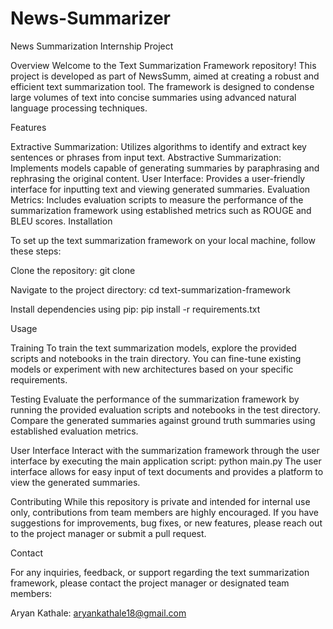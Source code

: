 # News-Summarizer
News Summarization
Internship Project

Overview Welcome to the Text Summarization Framework repository! This project is developed as part of NewsSumm, aimed at creating a robust and efficient text summarization tool. The framework is designed to condense large volumes of text into concise summaries using advanced natural language processing techniques.

Features

Extractive Summarization: Utilizes algorithms to identify and extract key sentences or phrases from input text.
Abstractive Summarization: Implements models capable of generating summaries by paraphrasing and rephrasing the original content.
User Interface: Provides a user-friendly interface for inputting text and viewing generated summaries.
Evaluation Metrics: Includes evaluation scripts to measure the performance of the summarization framework using established metrics such as ROUGE and BLEU scores.
Installation

To set up the text summarization framework on your local machine, follow these steps:

Clone the repository: git clone

Navigate to the project directory: cd text-summarization-framework

Install dependencies using pip: pip install -r requirements.txt

Usage

Training To train the text summarization models, explore the provided scripts and notebooks in the train directory. You can fine-tune existing models or experiment with new architectures based on your specific requirements.

Testing Evaluate the performance of the summarization framework by running the provided evaluation scripts and notebooks in the test directory. Compare the generated summaries against ground truth summaries using established evaluation metrics.

User Interface Interact with the summarization framework through the user interface by executing the main application script: python main.py The user interface allows for easy input of text documents and provides a platform to view the generated summaries.

Contributing While this repository is private and intended for internal use only, contributions from team members are highly encouraged. If you have suggestions for improvements, bug fixes, or new features, please reach out to the project manager or submit a pull request.

Contact

For any inquiries, feedback, or support regarding the text summarization framework, please contact the project manager or designated team members:

Aryan Kathale: aryankathale18@gmail.com
